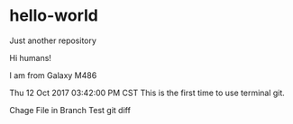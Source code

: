 # hello-world
Just another repository

Hi humans!

I am from Galaxy M486

Thu 12 Oct 2017 03:42:00 PM CST
This is the first time to use terminal git.

Chage File in Branch
Test git diff


